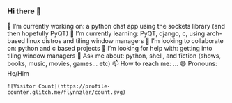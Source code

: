 ### Hi there 👋

<!--
**flynnzler/flynnzler** is a ✨ _special_ ✨ repository because its `README.md` (this file) appears on your GitHub profile.

Here are some ideas to get you started:

- 🔭 I’m currently working on: a python chat app using the sockets library (and then hopefully PyQT)
- 🌱 I’m currently learning: PyQT, django, c, using arch-based linux distros and tiling window managers
- 👯 I’m looking to collaborate on: python and c based projects
- 🤔 I’m looking for help with: getting into tiling window managers
- 💬 Ask me about: python, shell, and fiction (shows, books, music, movies, games... etc)
- 📫 How to reach me: ... 
- 😄 Pronouns: He/Him
- ⚡ Fun fact: ...
-->

🔭 I’m currently working on: a python chat app using the sockets library (and then hopefully PyQT)
🌱 I’m currently learning: PyQT, django, c, using arch-based linux distros and tiling window managers
👯 I’m looking to collaborate on: python and c based projects
🤔 I’m looking for help with: getting into tiling window managers
💬 Ask me about: python, shell, and fiction (shows, books, music, movies, games... etc)
📫 How to reach me: ... 
😄 Pronouns: He/Him

```
![Visitor Count](https://profile-counter.glitch.me/flynnzler/count.svg)
```
